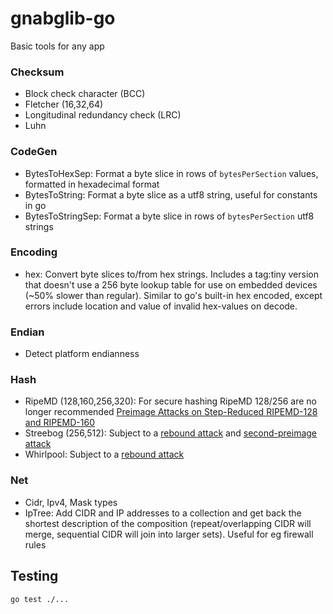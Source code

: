 # gnabglib-go

Basic tools for any app

### Checksum

- Block check character (BCC)
- Fletcher (16,32,64)
- Longitudinal redundancy check (LRC)
- Luhn

### CodeGen

- BytesToHexSep: Format a byte slice in rows of `bytesPerSection` values, formatted in hexadecimal format
- BytesToString: Format a byte slice as a utf8 string, useful for constants in go
- BytesToStringSep: Format a byte slice in rows of `bytesPerSection` utf8 strings

### Encoding

- hex: Convert byte slices to/from hex strings.  Includes a tag:tiny version that doesn't use a 256 byte lookup table for use on embedded devices (~50% slower than regular). Similar to go's built-in hex encoded, except errors include location and value of invalid hex-values on decode.

### Endian

- Detect platform endianness

### Hash

- RipeMD (128,160,256,320): For secure hashing RipeMD 128/256 are no longer recommended
    [Preimage Attacks on Step-Reduced RIPEMD-128 and RIPEMD-160](https://link.springer.com/chapter/10.1007/978-3-642-21518-6_13)
- Streebog (256,512): Subject to a [rebound attack](https://www.sciencedirect.com/science/article/abs/pii/S0020019014001458?via%3Dihub) and [second-preimage attack](https://eprint.iacr.org/2014/675)
- Whirlpool: Subject to a [rebound attack](https://www.iacr.org/archive/fse2009/56650270/56650270.pdf)

### Net

- Cidr, Ipv4, Mask types
- IpTree: Add CIDR and IP addresses to a collection and get back the shortest description of the composition (repeat/overlapping CIDR will merge, sequential CIDR will join into larger sets).  Useful for eg firewall rules

## Testing

`go test ./...`